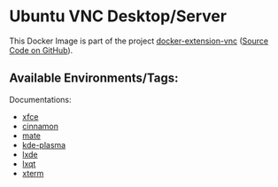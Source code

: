 # Ubuntu VNC Desktop/Server

This Docker Image is part of the project [docker-extension-vnc](https://github.com/pgmystery/docker-extension-vnc) ([Source Code on GitHub](https://github.com/pgmystery/docker-extension-vnc/tree/main/docker/vnc_ubuntu)).

## Available Environments/Tags:
Documentations:

- [xfce](https://github.com/pgmystery/docker-extension-vnc/tree/main/docker/vnc_ubuntu/xfce)
- [cinnamon](https://github.com/pgmystery/docker-extension-vnc/tree/main/docker/vnc_ubuntu/cinnamon)
- [mate](https://github.com/pgmystery/docker-extension-vnc/tree/main/docker/vnc_ubuntu/mate)
- [kde-plasma](https://github.com/pgmystery/docker-extension-vnc/tree/main/docker/vnc_ubuntu/kde-plasma)
- [lxde](https://github.com/pgmystery/docker-extension-vnc/tree/main/docker/vnc_ubuntu/lxde)
- [lxqt](https://github.com/pgmystery/docker-extension-vnc/tree/main/docker/vnc_ubuntu/lxqt)
- [xterm](https://github.com/pgmystery/docker-extension-vnc/tree/main/docker/vnc_ubuntu/xterm)
